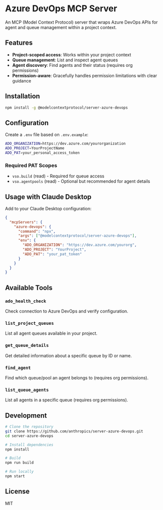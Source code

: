 # Azure DevOps MCP Server

An MCP (Model Context Protocol) server that wraps Azure DevOps APIs for agent and queue management within a project context.

## Features

- **Project-scoped access**: Works within your project context
- **Queue management**: List and inspect agent queues
- **Agent discovery**: Find agents and their status (requires org permissions)
- **Permission-aware**: Gracefully handles permission limitations with clear guidance

## Installation

```bash
npm install -g @modelcontextprotocol/server-azure-devops
```

## Configuration

Create a `.env` file based on `.env.example`:

```bash
ADO_ORGANIZATION=https://dev.azure.com/yourorganization
ADO_PROJECT=YourProjectName
ADO_PAT=your_personal_access_token
```

### Required PAT Scopes

- `vso.build` (read) - Required for queue access
- `vso.agentpools` (read) - Optional but recommended for agent details

## Usage with Claude Desktop

Add to your Claude Desktop configuration:

```json
{
  "mcpServers": {
    "azure-devops": {
      "command": "npx",
      "args": ["@modelcontextprotocol/server-azure-devops"],
      "env": {
        "ADO_ORGANIZATION": "https://dev.azure.com/yourorg",
        "ADO_PROJECT": "YourProject",
        "ADO_PAT": "your_pat_token"
      }
    }
  }
}
```

## Available Tools

### `ado_health_check`
Check connection to Azure DevOps and verify configuration.

### `list_project_queues`
List all agent queues available in your project.

### `get_queue_details`
Get detailed information about a specific queue by ID or name.

### `find_agent`
Find which queue/pool an agent belongs to (requires org permissions).

### `list_queue_agents`
List all agents in a specific queue (requires org permissions).

## Development

```bash
# Clone the repository
git clone https://github.com/anthropics/server-azure-devops.git
cd server-azure-devops

# Install dependencies
npm install

# Build
npm run build

# Run locally
npm start
```

## License

MIT
